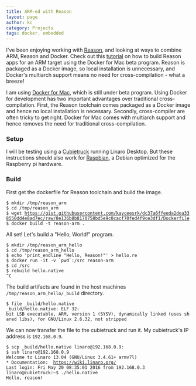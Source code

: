 ```yaml
---
title: ARM-ed with Reason
layout: page
author: kc
category: Projects
tags: docker, embedded
---
```


I've been enjoying working with [Reason](http://facebook.github.io/reason/), and looking at ways to combine ARM, Reason
and Docker. Check out this [tutorial](http://kcsrk.info/reason/arm/2016/05/16/armed-with-reason/)
on how to build Reason apps for an ARM target using the Docker for Mac
beta program. Reason is packaged as a Docker image, so local installation is unnecessary, and Docker's multiarch support means no need for cross-compilation - what a breeze!

I am using [Docker for Mac](https://blog.docker.com/2016/03/docker-for-mac-windows-beta/), which is still under beta program. Using Docker for development has two important advantages over traditional cross-compilation. First, the Reason toolchain comes packaged as a Docker image and hence no local installation is necessary. Secondly, cross-compiler are often tricky to get right. Docker for Mac comes with multiarch support and hence removes the need for traditional cross-compilation.

### Setup

I will be testing using a [Cubietruck](https://en.wikipedia.org/wiki/Cubieboard) running Linaro
Desktop. But these instructions should also work for [Raspbian](https://www.raspbian.org/), a Debian optimized for the
Raspberry pi hardware.

### Build

First get the dockerfile for Reason toolchain and build the image.

`$ mkdir /tmp/reason_arm`  
`$ cd /tmp/reason_arm`  
`$ wget `[`https://gist.githubusercontent.com/kayceesrk/dc37a6ffeeda2dea338550dd4e8ad7ec/raw/8e136b8b8170758bd5e9c0cacf70fed4f9ce3df1/Dockerfile`](https://gist.githubusercontent.com/kayceesrk/dc37a6ffeeda2dea338550dd4e8ad7ec/raw/8e136b8b8170758bd5e9c0cacf70fed4f9ce3df1/Dockerfile)  
`$ docker build -t reason-arm .`

All set! Let's build a "Hello, World!" program.

`$ mkdir /tmp/reason_arm_hello`  
`$ cd /tmp/reason_arm_hello`  
`$ echo 'print_endline "Hello, Reason!"' > hello.re`  
`` $ docker run -it -v `pwd`:/src reason-arm ``  
`$ cd /src`  
`$ rebuild hello.native`  
`^C`

The build artifacts are found in the host machines
`/tmp/reason_arm_hello/_build` directory.

`$ file _build/hello.native`  
`_build/hello.native: ELF 32-bit LSB executable, ARM, version 1 (SYSV), dynamically linked (uses shared libs), for GNU/Linux 2.6.32, not stripped`

We can now transfer the file to the cubietruck and run it. My
cubietruck's IP address is `192.168.0.9`.

`$ scp _build/hello.native linaro@192.168.0.9:`  
`$ ssh linaro@192.168.0.9`  
`Welcome to Linaro 13.04 (GNU/Linux 3.4.61+ armv7l)`  
`* Documentation:  `[`https://wiki.linaro.org/`](https://wiki.linaro.org/)  
`Last login: Fri May 20 08:35:01 2016 from 192.168.0.3`  
`linaro@cubietruck:~$ ./hello.native`  
`Hello, reason!`
